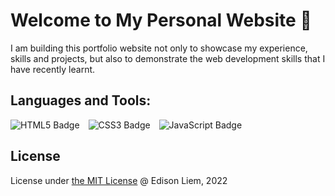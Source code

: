# Welcome to My Personal Website :rocket:

I am building this portfolio website not only to showcase my experience, skills and projects, but also to demonstrate the web development skills that I have recently learnt.

## Languages and Tools:

<img src="https://img.shields.io/badge/HTML5-E34F26?style=for-the-badge&logo=html5&logoColor=white" alt="HTML5 Badge" style="padding-right: 10px;"> <img src="https://img.shields.io/badge/CSS3-1572B6?style=for-the-badge&logo=css3&logoColor=white" alt="CSS3 Badge" style="padding-right: 10px;"> <img src="https://img.shields.io/badge/JavaScript-323330?style=for-the-badge&logo=javascript&logoColor=F7DF1E" alt="JavaScript Badge" style="padding-right: 10px;">

## License

License under [the MIT License](LICENSE) @ Edison Liem, 2022

